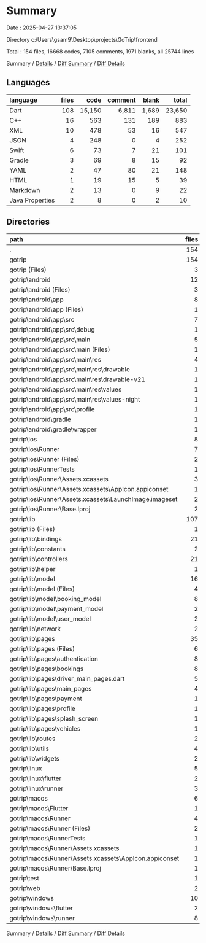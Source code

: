 # Summary

Date : 2025-04-27 13:37:05

Directory c:\\Users\\gsam9\\Desktop\\projects\\GoTrip\\frontend

Total : 154 files,  16668 codes, 7105 comments, 1971 blanks, all 25744 lines

Summary / [Details](details.md) / [Diff Summary](diff.md) / [Diff Details](diff-details.md)

## Languages
| language | files | code | comment | blank | total |
| :--- | ---: | ---: | ---: | ---: | ---: |
| Dart | 108 | 15,150 | 6,811 | 1,689 | 23,650 |
| C++ | 16 | 563 | 131 | 189 | 883 |
| XML | 10 | 478 | 53 | 16 | 547 |
| JSON | 4 | 248 | 0 | 4 | 252 |
| Swift | 6 | 73 | 7 | 21 | 101 |
| Gradle | 3 | 69 | 8 | 15 | 92 |
| YAML | 2 | 47 | 80 | 21 | 148 |
| HTML | 1 | 19 | 15 | 5 | 39 |
| Markdown | 2 | 13 | 0 | 9 | 22 |
| Java Properties | 2 | 8 | 0 | 2 | 10 |

## Directories
| path | files | code | comment | blank | total |
| :--- | ---: | ---: | ---: | ---: | ---: |
| . | 154 | 16,668 | 7,105 | 1,971 | 25,744 |
| gotrip | 154 | 16,668 | 7,105 | 1,971 | 25,744 |
| gotrip (Files) | 3 | 57 | 80 | 28 | 165 |
| gotrip\\android | 12 | 151 | 59 | 30 | 240 |
| gotrip\\android (Files) | 3 | 40 | 2 | 9 | 51 |
| gotrip\\android\\app | 8 | 106 | 57 | 20 | 183 |
| gotrip\\android\\app (Files) | 1 | 32 | 6 | 7 | 45 |
| gotrip\\android\\app\\src | 7 | 74 | 51 | 13 | 138 |
| gotrip\\android\\app\\src\\debug | 1 | 3 | 4 | 1 | 8 |
| gotrip\\android\\app\\src\\main | 5 | 68 | 43 | 11 | 122 |
| gotrip\\android\\app\\src\\main (Files) | 1 | 42 | 11 | 5 | 58 |
| gotrip\\android\\app\\src\\main\\res | 4 | 26 | 32 | 6 | 64 |
| gotrip\\android\\app\\src\\main\\res\\drawable | 1 | 4 | 7 | 2 | 13 |
| gotrip\\android\\app\\src\\main\\res\\drawable-v21 | 1 | 4 | 7 | 2 | 13 |
| gotrip\\android\\app\\src\\main\\res\\values | 1 | 9 | 9 | 1 | 19 |
| gotrip\\android\\app\\src\\main\\res\\values-night | 1 | 9 | 9 | 1 | 19 |
| gotrip\\android\\app\\src\\profile | 1 | 3 | 4 | 1 | 8 |
| gotrip\\android\\gradle | 1 | 5 | 0 | 1 | 6 |
| gotrip\\android\\gradle\\wrapper | 1 | 5 | 0 | 1 | 6 |
| gotrip\\ios | 8 | 229 | 4 | 13 | 246 |
| gotrip\\ios\\Runner | 7 | 222 | 2 | 9 | 233 |
| gotrip\\ios\\Runner (Files) | 2 | 13 | 0 | 3 | 16 |
| gotrip\\ios\\RunnerTests | 1 | 7 | 2 | 4 | 13 |
| gotrip\\ios\\Runner\\Assets.xcassets | 3 | 148 | 0 | 4 | 152 |
| gotrip\\ios\\Runner\\Assets.xcassets\\AppIcon.appiconset | 1 | 122 | 0 | 1 | 123 |
| gotrip\\ios\\Runner\\Assets.xcassets\\LaunchImage.imageset | 2 | 26 | 0 | 3 | 29 |
| gotrip\\ios\\Runner\\Base.lproj | 2 | 61 | 2 | 2 | 65 |
| gotrip\\lib | 107 | 15,136 | 6,801 | 1,682 | 23,619 |
| gotrip\\lib (Files) | 1 | 45 | 2 | 8 | 55 |
| gotrip\\lib\\bindings | 21 | 216 | 33 | 46 | 295 |
| gotrip\\lib\\constants | 2 | 4 | 1 | 1 | 6 |
| gotrip\\lib\\controllers | 21 | 2,795 | 686 | 503 | 3,984 |
| gotrip\\lib\\helper | 1 | 15 | 2 | 4 | 21 |
| gotrip\\lib\\model | 16 | 1,190 | 33 | 235 | 1,458 |
| gotrip\\lib\\model (Files) | 4 | 176 | 4 | 35 | 215 |
| gotrip\\lib\\model\\booking_model | 8 | 900 | 19 | 169 | 1,088 |
| gotrip\\lib\\model\\payment_model | 2 | 47 | 4 | 14 | 65 |
| gotrip\\lib\\model\\user_model | 2 | 67 | 6 | 17 | 90 |
| gotrip\\lib\\network | 2 | 63 | 6 | 12 | 81 |
| gotrip\\lib\\pages | 35 | 10,414 | 5,943 | 839 | 17,196 |
| gotrip\\lib\\pages (Files) | 6 | 1,168 | 405 | 88 | 1,661 |
| gotrip\\lib\\pages\\authentication | 8 | 2,013 | 552 | 195 | 2,760 |
| gotrip\\lib\\pages\\bookings | 8 | 2,522 | 1,519 | 215 | 4,256 |
| gotrip\\lib\\pages\\driver_main_pages.dart | 5 | 1,808 | 190 | 83 | 2,081 |
| gotrip\\lib\\pages\\main_pages | 4 | 1,899 | 3,232 | 187 | 5,318 |
| gotrip\\lib\\pages\\payment | 1 | 531 | 18 | 40 | 589 |
| gotrip\\lib\\pages\\profile | 1 | 125 | 1 | 7 | 133 |
| gotrip\\lib\\pages\\splash_screen | 1 | 84 | 6 | 10 | 100 |
| gotrip\\lib\\pages\\vehicles | 1 | 264 | 20 | 14 | 298 |
| gotrip\\lib\\routes | 2 | 97 | 13 | 7 | 117 |
| gotrip\\lib\\utils | 4 | 226 | 4 | 19 | 249 |
| gotrip\\lib\\widgets | 2 | 71 | 78 | 8 | 157 |
| gotrip\\linux | 5 | 111 | 37 | 45 | 193 |
| gotrip\\linux\\flutter | 2 | 16 | 9 | 11 | 36 |
| gotrip\\linux\\runner | 3 | 95 | 28 | 34 | 157 |
| gotrip\\macos | 6 | 465 | 5 | 17 | 487 |
| gotrip\\macos\\Flutter | 1 | 24 | 3 | 4 | 31 |
| gotrip\\macos\\Runner | 4 | 434 | 0 | 9 | 443 |
| gotrip\\macos\\Runner (Files) | 2 | 23 | 0 | 7 | 30 |
| gotrip\\macos\\RunnerTests | 1 | 7 | 2 | 4 | 13 |
| gotrip\\macos\\Runner\\Assets.xcassets | 1 | 68 | 0 | 1 | 69 |
| gotrip\\macos\\Runner\\Assets.xcassets\\AppIcon.appiconset | 1 | 68 | 0 | 1 | 69 |
| gotrip\\macos\\Runner\\Base.lproj | 1 | 343 | 0 | 1 | 344 |
| gotrip\\test | 1 | 14 | 10 | 7 | 31 |
| gotrip\\web | 2 | 54 | 15 | 6 | 75 |
| gotrip\\windows | 10 | 451 | 94 | 143 | 688 |
| gotrip\\windows\\flutter | 2 | 23 | 9 | 11 | 43 |
| gotrip\\windows\\runner | 8 | 428 | 85 | 132 | 645 |

Summary / [Details](details.md) / [Diff Summary](diff.md) / [Diff Details](diff-details.md)
